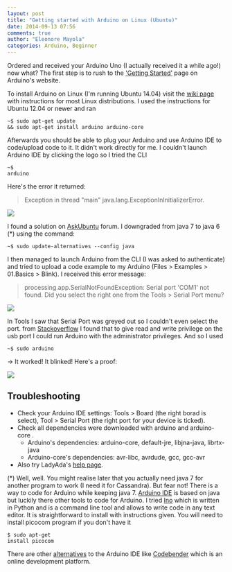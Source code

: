 ```yaml
---
layout: post
title: "Getting started with Arduino on Linux (Ubuntu)"
date: 2014-09-13 07:56
comments: true
author: "Eleonore Mayola"
categories: Arduino, Beginner
---
```


Ordered and received your Arduino Uno (I actually received it a while ago!) now what? The first step is to rush to the ['Getting Started'](http://arduino.cc/en/Guide/HomePage) page on Arduino's website. 

To install Arduino on Linux (I'm running Ubuntu 14.04) visit the [wiki page](http://playground.arduino.cc/Learning/Linux) with instructions for most Linux distributions. I used the instructions for Ubuntu 12.04 or newer and ran <pre><code>~$ sudo apt-get update && sudo apt-get install arduino arduino-core</code></pre> 
Afterwards you should be able to plug your Arduino and use Arduino IDE to code/upload code to it. It didn't work directly for me. I couldn't launch Arduino IDE by clicking the logo so I tried the CLI <pre><code>~$ arduino</code></pre> Here's the error it returned:

> Exception in thread "main" java.lang.ExceptionInInitializerError.

<img src="{{ root_url }}/images/arduino_bug1.png" />

I found a solution on [AskUbuntu](http://askubuntu.com/questions/26474/unable-to-install-arduino) forum. I downgraded from java 7 to java 6 (\*) using the command: <pre><code>~$ sudo update-alternatives --config java</code></pre>
I then managed to launch Arduino from the CLI (I was asked to authenticate) and tried to upload a code example to my Arduino (Files > Examples > 01.Basics > Blink).
I received this error message: 

> processing.app.SerialNotFoundException: Serial port 'COM1' not found. Did you select the right one from the Tools > Serial Port menu?

<img src="{{ root_url }}/images/arduinobug2.png" />

In Tools I saw that Serial Port was greyed out so I couldn't even select the port.
from [Stackoverflow](http://stackoverflow.com/questions/19322432/arduino-tools-serial-port-greyed-out) I found that to give read and write privilege on the usb port I could run Arduino with the administrator privileges.
And so I used <pre><code>~$ sudo arduino</code></pre> -> It worked! It blinked!
Here's a proof:

<img src="{{ root_url }}/images/arduino_blinks.jpg" />

Troubleshooting
--------------
* Check your Arduino IDE settings: Tools > Board (the right borad is select), Tool > Serial Port (the right port for your device is ticked).
* Check all dependencies were downloaded with arduino and arduino-core .
  * Arduino's dependencies: arduino-core, default-jre, libjna-java, librtx-java
  * Arduino-core's dependencies: avr-libc, avrdude, gcc, gcc-avr
* Also try LadyAda's [help page](http://www.ladyada.net/learn/arduino/help.html). 

(\*) Well, well. You might realise later that you actually need java 7 for another program to work (I need it for Cassandra).
But fear not! There is a way to code for Arduino while keeping java 7.
[Arduino IDE](http://arduino.cc/en/main/software) is based on java but luckily there other tools to code for Arduino.
I tried [Ino](http://inotool.org/) which is written in Python and is a command line tool and allows to write code in any text editor.
It is straightforward to install with instructions given. You will need to install picocom program if you don't have it <pre><code>$ sudo apt-get install picocom</code></pre>
There are other [alternatives](https://learn.sparkfun.com/tutorials/alternative-arduino-interfaces) to the Arduino IDE like [Codebender](https://codebender.cc/) which is an online development platform.
